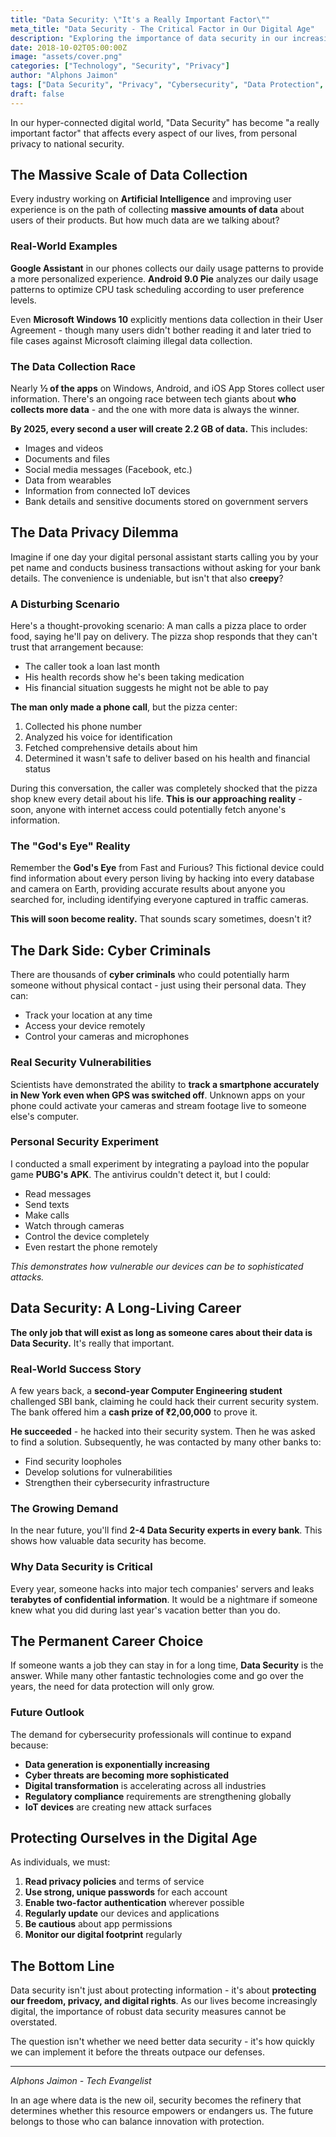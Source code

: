 ```yaml
---
title: "Data Security: \"It's a Really Important Factor\""
meta_title: "Data Security - The Critical Factor in Our Digital Age"
description: "Exploring the importance of data security in our increasingly connected world. From data collection practices to privacy concerns and the growing need for cybersecurity professionals."
date: 2018-10-02T05:00:00Z
image: "assets/cover.png"
categories: ["Technology", "Security", "Privacy"]
author: "Alphons Jaimon"
tags: ["Data Security", "Privacy", "Cybersecurity", "Data Protection", "Digital Privacy"]
draft: false
---
```


In our hyper-connected digital world, "Data Security" has become "a really important factor" that affects every aspect of our lives, from personal privacy to national security.

## The Massive Scale of Data Collection

Every industry working on **Artificial Intelligence** and improving user experience is on the path of collecting **massive amounts of data** about users of their products. But how much data are we talking about?

### Real-World Examples

**Google Assistant** in our phones collects our daily usage patterns to provide a more personalized experience. **Android 9.0 Pie** analyzes our daily usage patterns to optimize CPU task scheduling according to user preference levels.

Even **Microsoft Windows 10** explicitly mentions data collection in their User Agreement - though many users didn't bother reading it and later tried to file cases against Microsoft claiming illegal data collection.

### The Data Collection Race

Nearly **½ of the apps** on Windows, Android, and iOS App Stores collect user information. There's an ongoing race between tech giants about **who collects more data** - and the one with more data is always the winner.

**By 2025, every second a user will create 2.2 GB of data.** This includes:
- Images and videos
- Documents and files
- Social media messages (Facebook, etc.)
- Data from wearables
- Information from connected IoT devices
- Bank details and sensitive documents stored on government servers

## The Data Privacy Dilemma

Imagine if one day your digital personal assistant starts calling you by your pet name and conducts business transactions without asking for your bank details. The convenience is undeniable, but isn't that also **creepy**?

### A Disturbing Scenario

Here's a thought-provoking scenario: A man calls a pizza place to order food, saying he'll pay on delivery. The pizza shop responds that they can't trust that arrangement because:

- The caller took a loan last month
- His health records show he's been taking medication
- His financial situation suggests he might not be able to pay

**The man only made a phone call**, but the pizza center:
1. Collected his phone number
2. Analyzed his voice for identification
3. Fetched comprehensive details about him
4. Determined it wasn't safe to deliver based on his health and financial status

During this conversation, the caller was completely shocked that the pizza shop knew every detail about his life. **This is our approaching reality** - soon, anyone with internet access could potentially fetch anyone's information.

### The "God's Eye" Reality

Remember the **God's Eye** from Fast and Furious? This fictional device could find information about every person living by hacking into every database and camera on Earth, providing accurate results about anyone you searched for, including identifying everyone captured in traffic cameras.

**This will soon become reality.** That sounds scary sometimes, doesn't it?

## The Dark Side: Cyber Criminals

There are thousands of **cyber criminals** who could potentially harm someone without physical contact - just using their personal data. They can:

- Track your location at any time
- Access your device remotely
- Control your cameras and microphones

### Real Security Vulnerabilities

Scientists have demonstrated the ability to **track a smartphone accurately in New York even when GPS was switched off**. Unknown apps on your phone could activate your cameras and stream footage live to someone else's computer.

### Personal Security Experiment

I conducted a small experiment by integrating a payload into the popular game **PUBG's APK**. The antivirus couldn't detect it, but I could:
- Read messages
- Send texts
- Make calls
- Watch through cameras
- Control the device completely
- Even restart the phone remotely

*This demonstrates how vulnerable our devices can be to sophisticated attacks.*

## Data Security: A Long-Living Career

**The only job that will exist as long as someone cares about their data is Data Security.** It's really that important.

### Real-World Success Story

A few years back, a **second-year Computer Engineering student** challenged SBI bank, claiming he could hack their current security system. The bank offered him a **cash prize of ₹2,00,000** to prove it.

**He succeeded** - he hacked into their security system. Then he was asked to find a solution. Subsequently, he was contacted by many other banks to:
- Find security loopholes
- Develop solutions for vulnerabilities
- Strengthen their cybersecurity infrastructure

### The Growing Demand

In the near future, you'll find **2-4 Data Security experts in every bank**. This shows how valuable data security has become.

### Why Data Security is Critical

Every year, someone hacks into major tech companies' servers and leaks **terabytes of confidential information**. It would be a nightmare if someone knew what you did during last year's vacation better than you do.

## The Permanent Career Choice

If someone wants a job they can stay in for a long time, **Data Security** is the answer. While many other fantastic technologies come and go over the years, the need for data protection will only grow.

### Future Outlook

The demand for cybersecurity professionals will continue to expand because:
- **Data generation is exponentially increasing**
- **Cyber threats are becoming more sophisticated**
- **Digital transformation** is accelerating across all industries
- **Regulatory compliance** requirements are strengthening globally
- **IoT devices** are creating new attack surfaces

## Protecting Ourselves in the Digital Age

As individuals, we must:

1. **Read privacy policies** and terms of service
2. **Use strong, unique passwords** for each account
3. **Enable two-factor authentication** wherever possible
4. **Regularly update** our devices and applications
5. **Be cautious** about app permissions
6. **Monitor our digital footprint** regularly

## The Bottom Line

Data security isn't just about protecting information - it's about **protecting our freedom, privacy, and digital rights**. As our lives become increasingly digital, the importance of robust data security measures cannot be overstated.

The question isn't whether we need better data security - it's how quickly we can implement it before the threats outpace our defenses.

---

*Alphons Jaimon - Tech Evangelist*

In an age where data is the new oil, security becomes the refinery that determines whether this resource empowers or endangers us. The future belongs to those who can balance innovation with protection.
